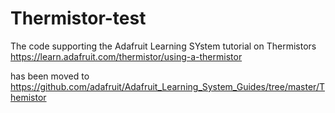 # Thermistor-test

The code supporting the Adafruit Learning SYstem tutorial on Thermistors 
https://learn.adafruit.com/thermistor/using-a-thermistor

has been moved to
https://github.com/adafruit/Adafruit_Learning_System_Guides/tree/master/Themistor
